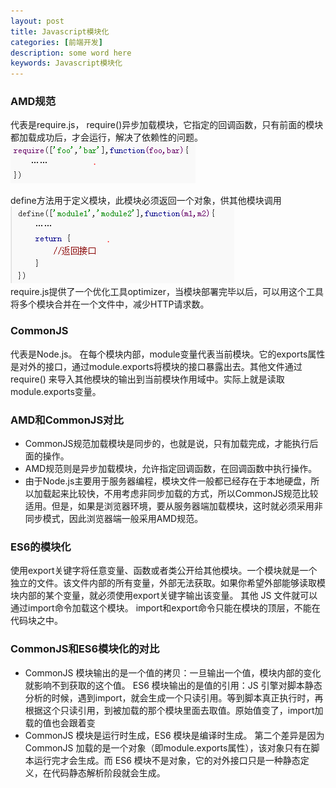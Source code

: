 ```yaml
---
layout: post
title: Javascript模块化
categories: [前端开发]
description: some word here
keywords: Javascript模块化
---
```


### AMD规范
代表是require.js，
require()异步加载模块，它指定的回调函数，只有前面的模块都加载成功后，才会运行，解决了依赖性的问题。<br>
![](/images/web/w15.png)
<br>

define方法用于定义模块，此模块必须返回一个对象，供其他模块调用
<br>
![](/images/web/w16.png)
<br>
require.js提供了一个优化工具optimizer，当模块部署完毕以后，可以用这个工具将多个模块合并在一个文件中，减少HTTP请求数。


### CommonJS
代表是Node.js。
在每个模块内部，module变量代表当前模块。它的exports属性是对外的接口，通过module.exports将模块的接口暴露出去。其他文件通过 require() 来导入其他模块的输出到当前模块作用域中。实际上就是读取module.exports变量。
### AMD和CommonJS对比
- CommonJS规范加载模块是同步的，也就是说，只有加载完成，才能执行后面的操作。
- AMD规范则是异步加载模块，允许指定回调函数，在回调函数中执行操作。
- 由于Node.js主要用于服务器编程，模块文件一般都已经存在于本地硬盘，所以加载起来比较快，不用考虑非同步加载的方式，所以CommonJS规范比较适用。但是，如果是浏览器环境，要从服务器端加载模块，这时就必须采用非同步模式，因此浏览器端一般采用AMD规范。

### ES6的模块化

使用export关键字将任意变量、函数或者类公开给其他模块。一个模块就是一个独立的文件。该文件内部的所有变量，外部无法获取。如果你希望外部能够读取模块内部的某个变量，就必须使用export关键字输出该变量。
其他 JS 文件就可以通过import命令加载这个模块。
import和export命令只能在模块的顶层，不能在代码块之中。

### CommonJS和ES6模块化的对比
- CommonJS 模块输出的是一个值的拷贝：一旦输出一个值，模块内部的变化就影响不到获取的这个值。
ES6 模块输出的是值的引用：JS 引擎对脚本静态分析的时候，遇到import，就会生成一个只读引用。等到脚本真正执行时，再根据这个只读引用，到被加载的那个模块里面去取值。原始值变了，import加载的值也会跟着变
- CommonJS 模块是运行时生成，ES6 模块是编译时生成。
第二个差异是因为 CommonJS 加载的是一个对象（即module.exports属性），该对象只有在脚本运行完才会生成。而 ES6 模块不是对象，它的对外接口只是一种静态定义，在代码静态解析阶段就会生成。

